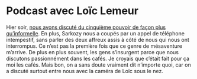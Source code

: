 # Podcast avec Loïc Lemeur

Hier soir, [nous avons discuté du cinquième pouvoir de façon plus qu’informelle](http://www.loiclemeur.com/france/2007/01/328_thierry_cro.html). En plus, Sarkozy nous a coupés par un appel de téléphone intempestif, sans parler des deux affreux assis à côté de nous qui nous ont interrompus. Ce n’est pas la première fois que ce genre de mésaventure m’arrive. De plus en plus souvent, les gens s’insurgent parce que nous discutons passionnément dans les cafés. Je croyais que c’était fait pour ça moi les cafés. Mais bon, on a sans doute vraiment dit n’importe quoi, car on a discuté surtout entre nous avec la caméra de Loïc sous le nez.